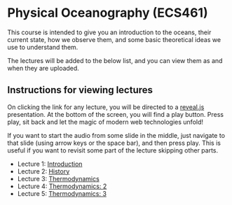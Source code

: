 # Physical Oceanography (ECS461)

This course is intended to give you an introduction to
the oceans, their current state, how we observe them,
and some basic theoretical ideas we use to understand them.

The lectures will be added to the below list, and you can
view them as and when they are uploaded.

## Instructions for viewing lectures

On clicking the link for any lecture, you will be directed
to a [reveal.js](https://revealjs.com/) presentation. At the
bottom of the screen, you will find a play button. Press play,
sit back and let the magic of modern web technologies unfold!

If you want to start the audio from some slide in the middle,
just navigate to that slide (using arrow keys or the space bar),
and then press play. This is useful if you want to revisit some
part of the lecture skipping other parts.

* Lecture 1: [Introduction](./courses/oceanography/lecture_intro/index.html)
* Lecture 2: [History](./courses/oceanography/lecture_history/index.html)
* Lecture 3: [Thermodynamics](./courses/oceanography/lecture_thermo/index.html)
* Lecture 4: [Thermodynamics: 2](./courses/oceanography/lecture_eqnstate/index.html)
* Lecture 5: [Thermodynamics: 3](./courses/oceanography/lecture_thermo3/index.html)

